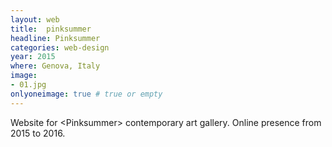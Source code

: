 ```yaml
---
layout: web
title:  pinksummer
headline: Pinksummer
categories: web-design
year: 2015
where: Genova, Italy
image:
- 01.jpg
onlyoneimage: true # true or empty
---
```

Website for &lt;Pinksummer&gt; contemporary art gallery. Online presence from 2015 to 2016.
